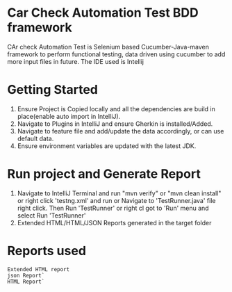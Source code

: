 # Car Check Automation Test BDD framework
CAr check Automation Test is Selenium based Cucumber-Java-maven framework to perform functional testing, data driven using cucumber to add more input files in future.
The IDE used is Intellij 

# Getting Started

1. Ensure Project is Copied locally and all the dependencies are build in place(enable auto import in IntelliJ).
2. Navigate to Plugins in IntelliJ and ensure Gherkin is installed/Added.
3. Navigate to feature file and add/update the data accordingly, or can use default data.
4. Ensure environment variables are updated with the latest   JDK.


# Run project and Generate Report
1.  Navigate to IntelliJ Terminal and run "mvn verify" or "mvn clean install" or right click 'testng.xml' and run or
	Navigate to 'TestRunner.java' file right click. 
	Then Run 'TestRunner' or right cl
   got to 'Run' menu and select  Run 'TestRunner' 
2.  Extended HTML/HTML/JSON Reports generated in the target folder


# Reports used
	Extended HTML report
	json Report`
	HTML Report`
